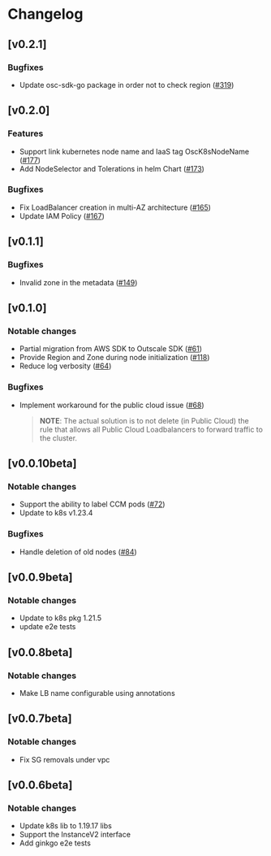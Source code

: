 # Changelog

## [v0.2.1]
### Bugfixes
* Update osc-sdk-go package in order not to check region ([#319](https://github.com/outscale/cloud-provider-osc/pull/319))

## [v0.2.0]
### Features
* Support link  kubernetes node name and IaaS tag OscK8sNodeName ([#177](https://github.com/outscale-dev/cloud-provider-osc/issues/177))
* Add NodeSelector and Tolerations in helm Chart ([#173](https://github.com/outscale-dev/cloud-provider-osc/issues/173))
### Bugfixes
* Fix LoadBalancer creation in multi-AZ architecture ([#165](https://github.com/outscale-dev/cloud-provider-osc/issues/165))
* Update IAM Policy ([#167](https://github.com/outscale-dev/cloud-provider-osc/issues/167))
## [v0.1.1]
### Bugfixes
* Invalid zone in the metadata ([#149](https://github.com/outscale-dev/cloud-provider-osc/issues/149)) 
## [v0.1.0]
### Notable changes
* Partial migration from AWS SDK to Outscale SDK ([#61](https://github.com/outscale-dev/cloud-provider-osc/issues/61))
* Provide Region and Zone during node initialization ([#118](https://github.com/outscale-dev/cloud-provider-osc/issues/118))
* Reduce log verbosity ([#64](https://github.com/outscale-dev/cloud-provider-osc/issues/64))

### Bugfixes
* Implement workaround for the public cloud issue ([#68](https://github.com/outscale-dev/cloud-provider-osc/issues/68)) 
    > **NOTE**: The actual solution is to not delete (in Public Cloud) the rule that allows all Public Cloud Loadbalancers to forward traffic to the cluster. 
## [v0.0.10beta]

### Notable changes
* Support the ability to label CCM pods ([#72](https://github.com/outscale-dev/cloud-provider-osc/pull/72))
* Update to k8s v1.23.4 
### Bugfixes
* Handle deletion of old nodes ([#84](https://github.com/outscale-dev/cloud-provider-osc/pull/84))

## [v0.0.9beta]

### Notable changes
* Update to k8s pkg 1.21.5
* update e2e tests

## [v0.0.8beta]

### Notable changes
* Make LB name configurable using annotations
## [v0.0.7beta]

### Notable changes
* Fix SG removals under vpc
## [v0.0.6beta]

### Notable changes
* Update k8s lib to 1.19.17 libs
* Support the InstanceV2 interface
* Add ginkgo e2e tests
